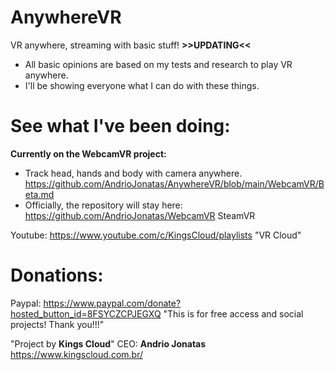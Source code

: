 # AnywhereVR
VR anywhere, streaming with basic stuff! **>>UPDATING<<**

- All basic opinions are based on my tests and research to play VR anywhere.
- I'll be showing everyone what I can do with these things.

# See what I've been doing:
**Currently on the WebcamVR project:**
- Track head, hands and body with camera anywhere.
https://github.com/AndrioJonatas/AnywhereVR/blob/main/WebcamVR/Beta.md 
- Officially, the repository will stay here: https://github.com/AndrioJonatas/WebcamVR SteamVR

Youtube: https://www.youtube.com/c/KingsCloud/playlists "VR Cloud"

# Donations:
Paypal: https://www.paypal.com/donate?hosted_button_id=8FSYCZCPJEGXQ "This is for free access and social projects! Thank you!!!"

"Project by **Kings Cloud**"
CEO: **Andrio Jonatas**
https://www.kingscloud.com.br/
